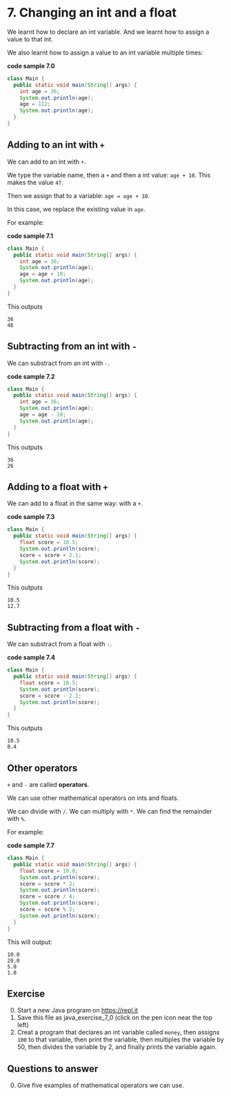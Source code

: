 # 7. Changing an int and a float

We learnt how to declare an int variable. And we learnt how to assign a value to that int.

We also learnt how to assign a value to an int variable multiple times:

**code sample 7.0**
```java
class Main {
  public static void main(String[] args) {
    int age = 36;
    System.out.println(age);
    age = 112;
    System.out.println(age);
  }
}
```

## Adding to an int with `+`

We can add to an int with `+`.

We type the variable name, then a `+` and then a int value: `age + 10`. This makes the value `47`.

Then we assign that to a variable: `age = age + 10`. 

In this case, we replace the existing value in `age`.

For example:

**code sample 7.1**
```java
class Main {
  public static void main(String[] args) {
    int age = 36;
    System.out.println(age);
    age = age + 10;
    System.out.println(age);
  }
}
```

This outputs 

```
36
46
```

## Subtracting from an int with `-`

We can substract from an int with `-`.

**code sample 7.2**
```java
class Main {
  public static void main(String[] args) {
    int age = 36;
    System.out.println(age);
    age = age - 10;
    System.out.println(age);
  }
}
```

This outputs 

```
36
26
```

## Adding to a float with `+`

We can add to a float in the same way: with a `+`.

**code sample 7.3**
```java
class Main {
  public static void main(String[] args) {
    float score = 10.5;
    System.out.println(score);
    score = score + 2.1;
    System.out.println(score);
  }
}
```

This outputs 

```
10.5
12.7
```

## Subtracting from a float with `-`

We can substract from a float with `-`.

**code sample 7.4**
```java
class Main {
  public static void main(String[] args) {
    float score = 10.5;
    System.out.println(score);
    score = score - 2.1;
    System.out.println(score);
  }
}
```

This outputs 

```
10.5
8.4
```

## Other operators

`+` and `-` are called **operators**.

We can use other mathematical operators on ints and floats.

We can divide with `/`. We can multiply with `*`. We can find the remainder with `%`.

For example:

**code sample 7.7**
```java
class Main {
  public static void main(String[] args) {
    float score = 10.0;
    System.out.println(score);
    score = score * 2;
    System.out.println(score);
    score = score / 4;
    System.out.println(score);
    score = score % 2;
    System.out.println(score);    
  }
}
```

This will output: 

```
10.0
20.0
5.0
1.0
```

## Exercise

0. Start a new Java program on https://repl.it
0. Save this file as java_exercise_7_0 (click on the pen icon near the top left)
0. Creat a program that declares an int variable called `money`, then assigns `100` to that variable, then print the variable, then multiples the variable by 50, then divides the variable by 2, and finally prints the variable again. 

## Questions to answer

0. Give five examples of mathematical operators we can use.
